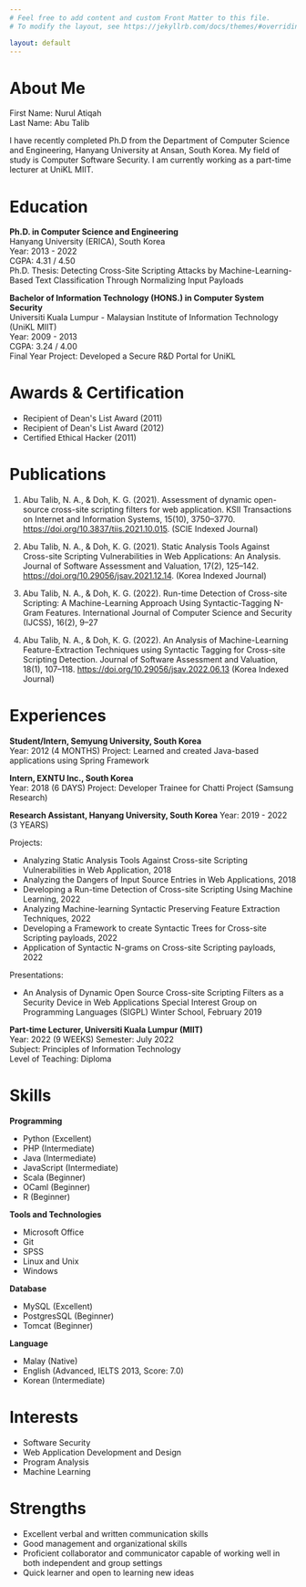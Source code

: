 ```yaml
---
# Feel free to add content and custom Front Matter to this file.
# To modify the layout, see https://jekyllrb.com/docs/themes/#overriding-theme-defaults

layout: default
---
```


# About Me

First Name: Nurul Atiqah<br />
Last Name: Abu Talib<br />

I have recently completed Ph.D from the Department of Computer Science and Engineering, Hanyang University at Ansan, South Korea. My field of study is Computer Software Security. I am currently working as a part-time lecturer at UniKL MIIT. 

# Education

**Ph.D. in Computer Science and Engineering**<br />
Hanyang University (ERICA), South Korea<br />
Year: 2013 - 2022<br />
CGPA: 4.31 / 4.50<br />
Ph.D. Thesis: Detecting Cross-Site Scripting Attacks by Machine-Learning-Based Text Classification Through Normalizing Input Payloads

**Bachelor of Information Technology (HONS.) in Computer System Security**<br />
Universiti Kuala Lumpur - Malaysian Institute of Information Technology (UniKL MIIT)<br />
Year: 2009 - 2013<br />
CGPA: 3.24 / 4.00<br />
Final Year Project: Developed a Secure R&D Portal for UniKL

# Awards & Certification
- Recipient of Dean's List Award (2011)
- Recipient of Dean's List Award (2012)
- Certified Ethical Hacker (2011)

# Publications

1.	Abu Talib, N. A., & Doh, K. G. (2021). Assessment of dynamic open-source cross-site scripting filters for web application. KSII Transactions on Internet and Information Systems, 15(10), 3750–3770. <https://doi.org/10.3837/tiis.2021.10.015>.
(SCIE Indexed Journal)

2.	Abu Talib, N. A., & Doh, K. G. (2021). Static Analysis Tools Against Cross-site Scripting Vulnerabilities in Web Applications: An Analysis. Journal of Software Assessment and Valuation, 17(2), 125–142. <https://doi.org/10.29056/jsav.2021.12.14>. 
(Korea Indexed Journal)

3.	Abu Talib, N. A., & Doh, K. G. (2022). Run-time Detection of Cross-site Scripting: A Machine-Learning Approach Using Syntactic-Tagging N-Gram Features. International Journal of Computer Science and Security (IJCSS), 16(2), 9–27

4.	Abu Talib, N. A., & Doh, K. G. (2022). An Analysis of Machine-Learning Feature-Extraction Techniques using Syntactic Tagging for Cross-site Scripting Detection. Journal of Software Assessment and Valuation, 18(1), 107–118. <https://doi.org/10.29056/jsav.2022.06.13>
(Korea Indexed Journal)

# Experiences

**Student/Intern, Semyung University, South Korea**<br />
Year: 2012 (4 MONTHS)
Project: Learned and created Java-based applications using Spring Framework

**Intern, EXNTU Inc., South Korea**<br />
Year: 2018 (6 DAYS)
Project: Developer Trainee for Chatti Project (Samsung Research)

**Research Assistant, Hanyang University, South Korea**
Year: 2019 - 2022 (3 YEARS)

Projects:
- Analyzing Static Analysis Tools Against Cross-site Scripting Vulnerabilities in Web Application, 2018
- Analyzing the Dangers of Input Source Entries in Web Applications, 2018
- Developing a Run-time Detection of Cross-site Scripting Using Machine Learning, 2022
- Analyzing Machine-learning Syntactic Preserving Feature Extraction Techniques, 2022
- Developing a Framework to create Syntactic Trees for Cross-site Scripting payloads, 2022
- Application of Syntactic N-grams on Cross-site Scripting payloads, 2022 

Presentations:
- An Analysis of Dynamic Open Source Cross-site Scripting Filters as a Security Device in Web Applications
Special Interest Group on Programming Languages (SIGPL) Winter School, February 2019

**Part-time Lecturer, Universiti Kuala Lumpur (MIIT)**<br />
Year: 2022 (9 WEEKS)
Semester: July 2022<br />
Subject: Principles of Information Technology<br />
Level of Teaching: Diploma

# Skills

<b>Programming</b>
- Python (Excellent)
- PHP (Intermediate)
- Java (Intermediate)
- JavaScript (Intermediate)
- Scala (Beginner)
- OCaml (Beginner)
- R (Beginner)

<b>Tools and Technologies</b>
- Microsoft Office
- Git
- SPSS
- Linux and Unix
- Windows

<b>Database</b>
- MySQL (Excellent)
- PostgresSQL (Beginner)
- Tomcat (Beginner)

<b>Language</b>
- Malay (Native)
- English (Advanced, IELTS 2013, Score: 7.0)
- Korean (Intermediate)

# Interests
- Software Security
- Web Application Development and Design
- Program Analysis
- Machine Learning

# Strengths
- Excellent verbal and written communication skills
- Good management and organizational skills
- Proficient collaborator and communicator capable of working well in both independent and group settings
- Quick learner and open to learning new ideas

<!-- - Part-time lecturer, Universiti Kuala Lumpur - Malaysian Institute of Information Technology (UniKL MIIT) -->
